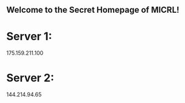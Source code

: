 ## Welcome to the Secret Homepage of MICRL!
# Server 1:
175.159.211.100
# Server 2:
144.214.94.65


